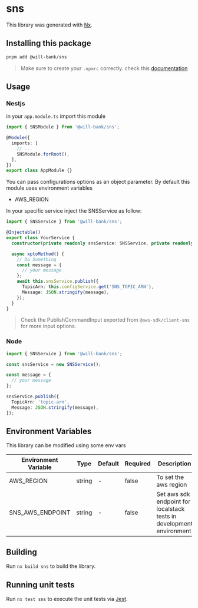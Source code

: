 # sns

This library was generated with [Nx](https://nx.dev).

## Installing this package

```bash
pnpm add @will-bank/sns
```

> Make sure to create your `.npmrc` correctly. check this [documentation](../../docs/NPMRC.md)

## Usage

### Nestjs

in your `app.module.ts` import this module

```ts
import { SNSModule } from '@will-bank/sns';

@Module({
  imports: [
    // ...
    SNSModule.forRoot(),
  ],
})
export class AppModule {}
```

You can pass configurations options as an object parameter. By default this module uses environment variables

- AWS_REGION

In your specific service inject the SNSService as follow:

```ts
import { SNSService } from '@will-bank/sns';

@Injectable()
export class YourService {
  constructor(private readonly snsService: SNSService, private readonly configService: ConfigService) {}

  async xptoMethod() {
    // Do Something
    const message = {
      // your message
    };
    await this.snsService.publish({
      TopicArn: this.configService.get('SNS_TOPIC_ARN'),
      Message: JSON.stringify(message),
    });
  }
}
```

> Check the PublishCommandInput exported from `@aws-sdk/client-sns` for more input options.

### Node

```ts
import { SNSService } from '@will-bank/sns';

const snsService = new SNSService();

const message = {
  // your message
};

snsService.publish({
  TopicArn: 'topic-arn',
  Message: JSON.stringify(message),
});
```

## Environment Variables

This library can be modified using some env vars

| Environment Variable | Type   | Default | Required | Description                                                          |
| -------------------- | ------ | ------- | -------- | -------------------------------------------------------------------- |
| AWS_REGION           | string | -       | false    | To set the aws region                                                |
| SNS_AWS_ENDPOINT     | string | -       | false    | Set aws sdk endpoint for localstack tests in development environment |

## Building

Run `nx build sns` to build the library.

## Running unit tests

Run `nx test sns` to execute the unit tests via [Jest](https://jestjs.io).
